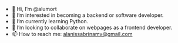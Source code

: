 - 👋 Hi, I’m @alumort
- 👀 I’m interested in becoming a backend or software developer.
- 🌱 I’m currently learning Python.
- 💞️ I’m looking to collaborate on webpages as a frontend developer.
- 📫 How to reach me: alanissabrinamv@gmail.com

<!---
alumort/alumort is a ✨ special ✨ repository because its `README.md` (this file) appears on your GitHub profile.
You can click the Preview link to take a look at your changes.
--->
